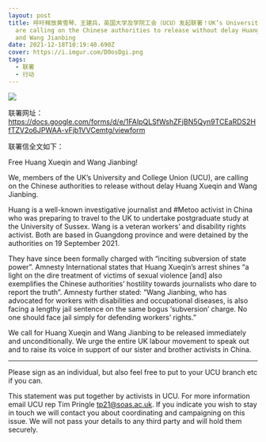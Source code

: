 ```yaml
---
layout: post
title: 呼吁释放黄雪琴、王建兵，英国大学及学院工会（UCU）发起联署！UK’s University and College Union (UCU),
  are calling on the Chinese authorities to release without delay Huang Xueqin
  and Wang Jianbing
date: 2021-12-18T10:19:40.690Z
cover: https://i.imgur.com/D0osDgi.png
tags:
  - 联署
  - 行动
---
```

![](https://i.imgur.com/D0osDgi.png)

联署网址：https://docs.google.com/forms/d/e/1FAIpQLSfWshZFjBN5Qyn9TCEaRDS2HfTZV2o6JPWAA-vFjb1VVCemtg/viewform

联署信全文如下：

Free Huang Xueqin and Wang Jianbing!

We, members of the UK’s University and College Union (UCU), are calling on the Chinese authorities to release without delay Huang Xueqin and Wang Jianbing.

Huang is a well-known investigative journalist and #Metoo activist in China who was preparing to travel to the UK to undertake postgraduate study at the University of Sussex. Wang is a veteran workers’ and disability rights activist. Both are based in Guangdong province and were detained by the authorities on 19 September 2021. 

They have since been formally charged with “inciting subversion of state power”. Amnesty International states that Huang Xueqin’s arrest shines “a light on the dire treatment of victims of sexual violence [and] also exemplifies the Chinese authorities’ hostility towards journalists who dare to report the truth”. Amnesty further stated: “Wang Jianbing, who has advocated for workers with disabilities and occupational diseases, is also facing a lengthy jail sentence on the same bogus ‘subversion’ charge. No one should face jail simply for defending workers’ rights.”

We call for Huang Xueqin and Wang Jianbing to be released immediately and unconditionally. We urge the entire UK labour movement to speak out and to raise its voice in support of our sister and brother activists in China.

***

Please sign as an individual, but also feel free to put to your UCU branch etc if you can.

This statement was put together by activists in UCU. For more information email UCU rep Tim Pringle tp21@soas.ac.uk. If you indicate you wish to stay in touch we will contact you about coordinating and campaigning on this issue. We will not pass your details to any third party and will hold them securely.

